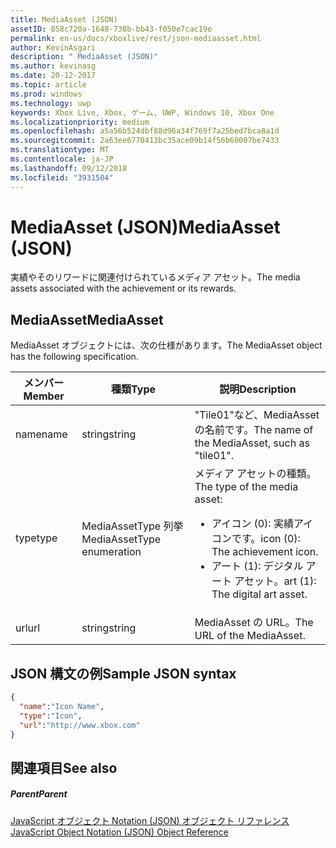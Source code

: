 ```yaml
---
title: MediaAsset (JSON)
assetID: 858c720a-1648-738b-bb43-f050e7cac19e
permalink: en-us/docs/xboxlive/rest/json-mediaasset.html
author: KevinAsgari
description: " MediaAsset (JSON)"
ms.author: kevinasg
ms.date: 20-12-2017
ms.topic: article
ms.prod: windows
ms.technology: uwp
keywords: Xbox Live, Xbox, ゲーム, UWP, Windows 10, Xbox One
ms.localizationpriority: medium
ms.openlocfilehash: a5a56b524dbf88d96a34f769f7a25bed7bca8a1d
ms.sourcegitcommit: 2a63ee6770413bc35ace09b14f56b60007be7433
ms.translationtype: MT
ms.contentlocale: ja-JP
ms.lasthandoff: 09/12/2018
ms.locfileid: "3931504"
---
```

# <a name="mediaasset-json"></a><span data-ttu-id="f0f9a-104">MediaAsset (JSON)</span><span class="sxs-lookup"><span data-stu-id="f0f9a-104">MediaAsset (JSON)</span></span>
<span data-ttu-id="f0f9a-105">実績やそのリワードに関連付けられているメディア アセット。</span><span class="sxs-lookup"><span data-stu-id="f0f9a-105">The media assets associated with the achievement or its rewards.</span></span>
<a id="ID4EN"></a>


## <a name="mediaasset"></a><span data-ttu-id="f0f9a-106">MediaAsset</span><span class="sxs-lookup"><span data-stu-id="f0f9a-106">MediaAsset</span></span>

<span data-ttu-id="f0f9a-107">MediaAsset オブジェクトには、次の仕様があります。</span><span class="sxs-lookup"><span data-stu-id="f0f9a-107">The MediaAsset object has the following specification.</span></span>

| <span data-ttu-id="f0f9a-108">メンバー</span><span class="sxs-lookup"><span data-stu-id="f0f9a-108">Member</span></span>| <span data-ttu-id="f0f9a-109">種類</span><span class="sxs-lookup"><span data-stu-id="f0f9a-109">Type</span></span>| <span data-ttu-id="f0f9a-110">説明</span><span class="sxs-lookup"><span data-stu-id="f0f9a-110">Description</span></span>|
| --- | --- | --- |
| <span data-ttu-id="f0f9a-111">name</span><span class="sxs-lookup"><span data-stu-id="f0f9a-111">name</span></span>| <span data-ttu-id="f0f9a-112">string</span><span class="sxs-lookup"><span data-stu-id="f0f9a-112">string</span></span>| <span data-ttu-id="f0f9a-113">"Tile01"など、MediaAsset の名前です。</span><span class="sxs-lookup"><span data-stu-id="f0f9a-113">The name of the MediaAsset, such as "tile01".</span></span>|
| <span data-ttu-id="f0f9a-114">type</span><span class="sxs-lookup"><span data-stu-id="f0f9a-114">type</span></span>| <span data-ttu-id="f0f9a-115">MediaAssetType 列挙</span><span class="sxs-lookup"><span data-stu-id="f0f9a-115">MediaAssetType enumeration</span></span>| <span data-ttu-id="f0f9a-116">メディア アセットの種類。</span><span class="sxs-lookup"><span data-stu-id="f0f9a-116">The type of the media asset:</span></span> <ul><li><span data-ttu-id="f0f9a-117">アイコン (0): 実績アイコンです。</span><span class="sxs-lookup"><span data-stu-id="f0f9a-117">icon (0): The achievement icon.</span></span></li><li><span data-ttu-id="f0f9a-118">アート (1): デジタル アート アセット。</span><span class="sxs-lookup"><span data-stu-id="f0f9a-118">art (1): The digital art asset.</span></span></li></ul> | 
| <span data-ttu-id="f0f9a-119">url</span><span class="sxs-lookup"><span data-stu-id="f0f9a-119">url</span></span>| <span data-ttu-id="f0f9a-120">string</span><span class="sxs-lookup"><span data-stu-id="f0f9a-120">string</span></span>| <span data-ttu-id="f0f9a-121">MediaAsset の URL。</span><span class="sxs-lookup"><span data-stu-id="f0f9a-121">The URL of the MediaAsset.</span></span>|

<a id="ID4EFC"></a>


## <a name="sample-json-syntax"></a><span data-ttu-id="f0f9a-122">JSON 構文の例</span><span class="sxs-lookup"><span data-stu-id="f0f9a-122">Sample JSON syntax</span></span>


```json
{
  "name":"Icon Name",
  "type":"Icon",
  "url":"http://www.xbox.com"
}

```


<a id="ID4EOC"></a>


## <a name="see-also"></a><span data-ttu-id="f0f9a-123">関連項目</span><span class="sxs-lookup"><span data-stu-id="f0f9a-123">See also</span></span>

<a id="ID4EQC"></a>


##### <a name="parent"></a><span data-ttu-id="f0f9a-124">Parent</span><span class="sxs-lookup"><span data-stu-id="f0f9a-124">Parent</span></span>

[<span data-ttu-id="f0f9a-125">JavaScript オブジェクト Notation (JSON) オブジェクト リファレンス</span><span class="sxs-lookup"><span data-stu-id="f0f9a-125">JavaScript Object Notation (JSON) Object Reference</span></span>](atoc-xboxlivews-reference-json.md)
